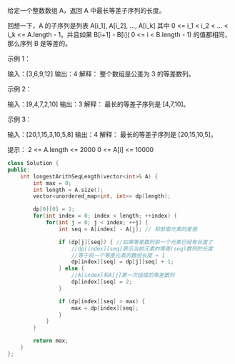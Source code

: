给定一个整数数组 A，返回 A 中最长等差子序列的长度。

回想一下，A 的子序列是列表 A[i_1], A[i_2], ..., A[i_k] 其中 0 <= i_1 < i_2 < ... < i_k <= A.length - 1。并且如果 B[i+1] - B[i]( 0 <= i < B.length - 1) 的值都相同，那么序列 B 是等差的。

示例 1：

输入：[3,6,9,12]
输出：4
解释： 
整个数组是公差为 3 的等差数列。

示例 2：

输入：[9,4,7,2,10]
输出：3
解释：
最长的等差子序列是 [4,7,10]。

示例 3：

输入：[20,1,15,3,10,5,8]
输出：4
解释：
最长的等差子序列是 [20,15,10,5]。

提示：
	2 <= A.length <= 2000
	0 <= A[i] <= 10000

~~~cpp
class Solution {
public:
    int longestArithSeqLength(vector<int>& A) {
        int max = 0;
        int length = A.size();
        vector<unordered_map<int, int>> dp(length);

        dp[0][0] = 1;
        for(int index = 0; index < length; ++index) {
            for(int j = 0; j < index; ++j) {
                int seq = A[index] - A[j]; // 和前面元素的差值

                if (dp[j][seq]) { //如果等差数列前一个元素已经有长度了
                    //dp[index][seq]表示当前元素的等差(seq)数列的长度
                    //等于前一个等差元素的数组长度 + 1
                    dp[index][seq] = dp[j][seq] + 1;
                } else {
                    //A[index]和A[j]第一次组成的等差数列
                    dp[index][seq] = 2;
                }

                if (dp[index][seq] > max) {
                    max = dp[index][seq];
                }
            }
        }

        return max;
    }
};
~~~